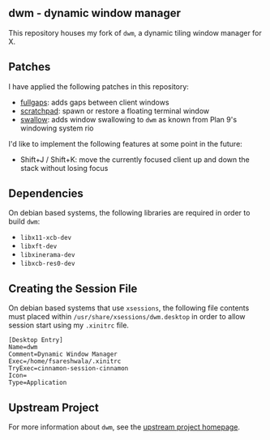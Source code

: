 dwm - dynamic window manager
----------------------------
This repository houses my fork of `dwm`, a dynamic tiling window manager for X.

Patches
-------
I have applied the following patches in this repository:

- [fullgaps](https://dwm.suckless.org/patches/fullgaps): adds gaps between client windows
- [scratchpad](https://dwm.suckless.org/patches/scratchpad): spawn or restore a floating terminal
  window
- [swallow](https://dwm.suckless.org/patches/swallow): adds window swallowing to `dwm` as known from
  Plan 9's windowing system rio

I'd like to implement the following features at some point in the future:
- Shift+J / Shift+K: move the currently focused client up and down the stack without losing focus

Dependencies
------------
On debian based systems, the following libraries are required in order to build `dwm`:

- `libx11-xcb-dev`
- `libxft-dev`
- `libxinerama-dev`
- `libxcb-res0-dev`

Creating the Session File
-------------------------
On debian based systems that use `xsessions`, the following file contents must placed within
`/usr/share/xsessions/dwm.desktop` in order to allow session start using my `.xinitrc` file.

```
[Desktop Entry]
Name=dwm
Comment=Dynamic Window Manager
Exec=/home/fsareshwala/.xinitrc
TryExec=cinnamon-session-cinnamon
Icon=
Type=Application
```

Upstream Project
----------------
For more information about `dwm`, see the [upstream project homepage](https://dwm.suckless.org).
